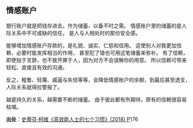 ## 情感账户

银行账户就是把钱存进去，作为储蓄，以备不时之需。 情感账户里的储蓄的是人际关系中不可或缺的信任， 是人与人相处时的那份安全感。

能够增加情感账户存款的，是礼貌、诚实、仁慈和信用。 这使别人对我更加信赖，必要时能发挥相当的作用， 
甚至犯了错也可用这笔储蓄来弥补。 有了信赖，即使拙于言辞，也不致开罪于人，因为对方不会误解你的用意。 所以信赖可带来轻松、直接且有效的沟通。

反之，粗鲁、轻蔑、威逼与失信等等，会降低情感账户的余额，到最后甚至透支，人际关系就得拉警报了。

越是持久的关系，越需要不断的储蓄。 由于彼此都有所期待，原有的信赖很容易枯竭。

**出处**：[史蒂芬·柯维《高效能人士的七个习惯》(2018) P](zotero://select/library/items/CTQZCDB9)176
